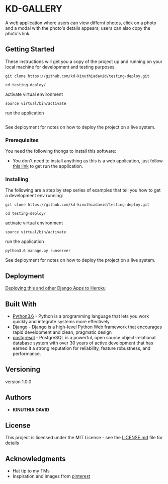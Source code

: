 # KD-GALLERY

A web application where users can view differnt photos, click on a photo and a modal with the photo's details appears; users can also copy the photo's link.

## Getting Started

These instructions will get you a copy of the project up and running on your local machine for development and testing purposes.

```
git clone https://github.com/kd-kinuthiadavid/testing-deploy.git
```
```
cd testing-deploy/
```
activate virtual environment

  ```
  source virtual/bin/activate
  ```
run the application

```python3.6 manage.py runserver
```
See deployment for notes on how to deploy the project on a live system.

### Prerequisites

You need the following thongs to install this software:
* You don't need to install anything as this is a web application, just follow [this link](https://kd-third-gallery.herokuapp.com/) to get run the application.

### Installing

The following are a step by step series of examples that tell you how to get a development env running:

```
git clone https://github.com/kd-kinuthiadavid/testing-deploy.git
```
```
cd testing-deploy/

```
activate virtual environment

  ```
  source virtual/bin/activate

  ```
run the application

```
python3.6 manage.py runserver

```
See deployment for notes on how to deploy the project on a live system.


## Deployment

[Deploying this and other Django Apps to Heroku](https://gist.github.com/Benard18/01e28cfbd911f87c7df8ee33cbdaa593)

## Built With

* [Python3.6](https://www.python.org/) - Python is a programming language that lets you work quickly
and integrate systems more effectively
* [Django](https://www.djangoproject.com/) - Django is a high-level Python Web framework that encourages rapid    development and clean, pragmatic design
* [postgresql](https://www.postgresql.org/) - PostgreSQL is a powerful, open source object-relational database system with over 30 years of active development that has earned it a strong reputation for reliability, feature robustness, and performance.



## Versioning

version 1.0.0

## Authors

* **KINUTHIA DAVID**

## License

This project is licensed under the MIT License - see the [LICENSE.md](LICENSE.md) file for details

## Acknowledgments

* Hat tip to my TMs
* Inspiration and images from [pinterest](https://www.pinterest.com/)
